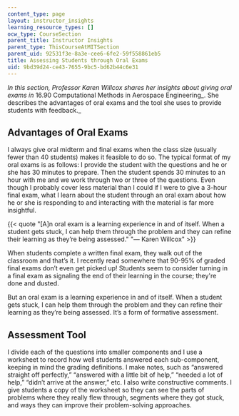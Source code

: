 ```yaml
---
content_type: page
layout: instructor_insights
learning_resource_types: []
ocw_type: CourseSection
parent_title: Instructor Insights
parent_type: ThisCourseAtMITSection
parent_uid: 92531f3e-8a3e-cee6-6fe2-59f558861eb5
title: Assessing Students through Oral Exams
uid: 9bd39d24-ce43-7655-9bc5-bd62b44c6e31
---
```


_In this section, Professor Karen Willcox shares her insights about giving oral exams in_ 16.90 Computational Methods in Aerospace Engineering_. She describes the advantages of oral exams and the tool she uses to provide students with feedback._ 

Advantages of Oral Exams
------------------------

I always give oral midterm and final exams when the class size (usually fewer than 40 students) makes it feasible to do so. The typical format of my oral exams is as follows: I provide the student with the questions and he or she has 30 minutes to prepare. Then the student spends 30 minutes to an hour with me and we work through two or three of the questions. Even though I probably cover less material than I could if I were to give a 3-hour final exam, what I learn about the student through an oral exam about how he or she is responding to and interacting with the material is far more insightful.

{{< quote "[A]n oral exam is a learning experience in and of itself. When a student gets stuck, I can help them through the problem and they can refine their learning as they’re being assessed." "— Karen Willcox" >}}

When students complete a written final exam, they walk out of the classroom and that’s it. I recently read somewhere that 90-95% of graded final exams don’t even get picked up! Students seem to consider turning in a final exam as signaling the end of their learning in the course; they're done and dusted.

But an oral exam is a learning experience in and of itself. When a student gets stuck, I can help them through the problem and they can refine their learning as they’re being assessed. It’s a form of formative assessment.

Assessment Tool
---------------

I divide each of the questions into smaller components and I use a worksheet to record how well students answered each sub-component, keeping in mind the grading definitions. I make notes, such as “answered straight off perfectly,” “answered with a little bit of help,” “needed a lot of help,” “didn’t arrive at the answer,” etc. I also write constructive comments. I give students a copy of the worksheet so they can see the parts of problems where they really flew through, segments where they got stuck, and ways they can improve their problem-solving approaches.
